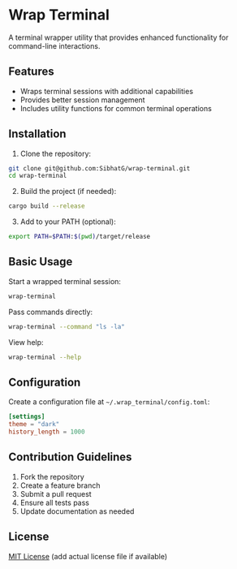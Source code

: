 # Wrap Terminal

A terminal wrapper utility that provides enhanced functionality for command-line interactions.

## Features

- Wraps terminal sessions with additional capabilities
- Provides better session management
- Includes utility functions for common terminal operations

## Installation

1. Clone the repository:
```bash
git clone git@github.com:SibhatG/wrap-terminal.git
cd wrap-terminal
```

2. Build the project (if needed):
```bash
cargo build --release
```

3. Add to your PATH (optional):
```bash
export PATH=$PATH:$(pwd)/target/release
```

## Basic Usage

Start a wrapped terminal session:
```bash
wrap-terminal
```

Pass commands directly:
```bash
wrap-terminal --command "ls -la"
```

View help:
```bash
wrap-terminal --help
```

## Configuration

Create a configuration file at `~/.wrap_terminal/config.toml`:

```toml
[settings]
theme = "dark"
history_length = 1000
```

## Contribution Guidelines

1. Fork the repository
2. Create a feature branch
3. Submit a pull request
4. Ensure all tests pass
5. Update documentation as needed

## License

[MIT License](#) (add actual license file if available)

